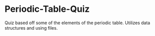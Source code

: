 # Periodic-Table-Quiz
Quiz based off some of the elements of the periodic table. Utilizes data structures and using files.
